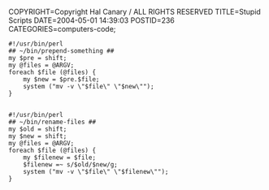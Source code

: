 COPYRIGHT=Copyright Hal Canary / ALL RIGHTS RESERVED
TITLE=Stupid Scripts
DATE=2004-05-01 14:39:03
POSTID=236
CATEGORIES=computers-code;

    #!/usr/bin/perl
    ## ~/bin/prepend-something ##
    my $pre = shift;
    my @files = @ARGV;
    foreach $file (@files) {
        my $new = $pre.$file;
        system ("mv -v \"$file\" \"$new\"");
    }
    

    #!/usr/bin/perl
    ## ~/bin/rename-files ##
    my $old = shift;
    my $new = shift;
    my @files = @ARGV;
    foreach $file (@files) {
        my $filenew = $file;
        $filenew =~ s/$old/$new/g;
        system ("mv -v \"$file\" \"$filenew\"");
    }
